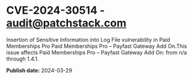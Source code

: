 # CVE-2024-30514 - audit@patchstack.com

Insertion of Sensitive Information into Log File vulnerability in Paid Memberships Pro Paid Memberships Pro – Payfast Gateway Add On.This issue affects Paid Memberships Pro – Payfast Gateway Add On: from n/a through 1.4.1.



**Publish date:** 2024-03-29
